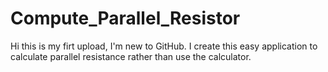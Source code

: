 # Compute_Parallel_Resistor

Hi this is my firt upload, I'm new to GitHub.
I create this easy application to calculate parallel resistance rather than use the calculator.
